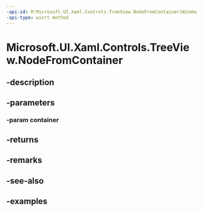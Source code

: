 ```yaml
---
-api-id: M:Microsoft.UI.Xaml.Controls.TreeView.NodeFromContainer(Windows.UI.Xaml.DependencyObject)
-api-type: winrt method
---
```


<!-- Method syntax.
public TreeViewNode TreeView.NodeFromContainer(DependencyObject container)
-->

# Microsoft.UI.Xaml.Controls.TreeView.NodeFromContainer

## -description

## -parameters
### -param container

## -returns

## -remarks

## -see-also

## -examples

